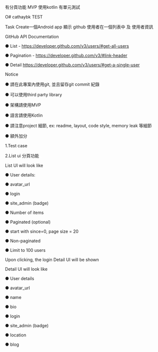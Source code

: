 有分頁功能
MVP
使用kotlin
有單元測試



O# cathaybk TEST

Task
Create一個Android app 顯示 github 使用者在一個列表中 及 使用者資訊

GitHub API Documentation

● List - https://developer.github.com/v3/users/#get-all-users

● Pagination - https://developer.github.com/v3/#link-header

● Detail https://developer.github.com/v3/users/#get-a-single-user


Notice

● 請在此專案內使用git, 並且留存git commit 紀錄

● 可以使用third party library

● 架構請使用MVP

● 語言請使用Kotlin

● 請注意project 細節, ex: readme, layout, code style, memory leak 等細節

● 額外加分

1.Test case 

2.List ui 分頁功能

List UI will look like

● User details:

● avatar_url

● login

● site_admin (badge)

● Number of items

● Paginated (optional)

● start with since=0, page size = 20

● Non-paginated

● Limit to 100 users

Upon clicking, the login Detail UI will be shown
 
Detail UI will look like

● User details

● avatar_url

● name

● bio

● login

● site_admin (badge)

● location

● blog

